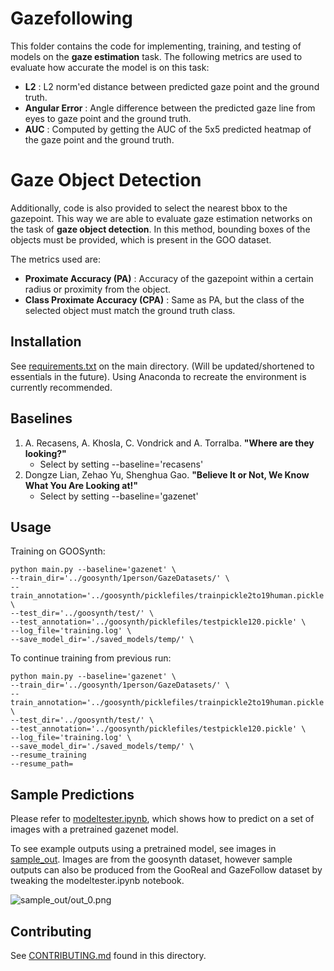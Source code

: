 # Gazefollowing

This folder contains the code for implementing, training, and testing of models on the **gaze estimation** task. The following metrics are used to evaluate how accurate the model is on this task:

- **L2** : L2 norm'ed distance between predicted gaze point and the ground truth.
- **Angular Error** : Angle difference between the predicted gaze line from eyes to gaze point and the ground truth.
- **AUC** : Computed by getting the AUC of the 5x5 predicted heatmap of the gaze point and the ground truth.

# Gaze Object Detection

Additionally, code is also provided to select the nearest bbox to the gazepoint. This way we are able to evaluate gaze estimation networks on the task of **gaze object detection**. In this method, bounding boxes of the objects must be provided, which is present in the GOO dataset.

The metrics used are:

- **Proximate Accuracy (PA)** : Accuracy of the gazepoint within a certain radius or proximity from the object.
- **Class Proximate Accuracy (CPA)** : Same as PA, but the class of the selected object must match the ground truth class.

## Installation 
See [requirements.txt](https://github.com/upeee/GazeOnObjects/blob/master/requirements.txt) on the main directory. (Will be updated/shortened to essentials in the future). Using Anaconda to recreate the environment is currently recommended. 

## Baselines

1. A. Recasens, A. Khosla, C. Vondrick and A. Torralba. **"Where are they looking?"** 
    * Select by setting --baseline='recasens'
2. Dongze Lian, Zehao Yu, Shenghua Gao. **"Believe It or Not, We Know What You Are Looking at!"**
    * Select by setting --baseline='gazenet'
    
## Usage
Training on GOOSynth:
```
python main.py --baseline='gazenet' \
--train_dir='../goosynth/1person/GazeDatasets/' \
--train_annotation='../goosynth/picklefiles/trainpickle2to19human.pickle' \
--test_dir='../goosynth/test/' \
--test_annotation='../goosynth/picklefiles/testpickle120.pickle' \
--log_file='training.log' \
--save_model_dir='./saved_models/temp/' \
```

To continue training from previous run:
```
python main.py --baseline='gazenet' \
--train_dir='../goosynth/1person/GazeDatasets/' \
--train_annotation='../goosynth/picklefiles/trainpickle2to19human.pickle' \
--test_dir='../goosynth/test/' \
--test_annotation='../goosynth/picklefiles/testpickle120.pickle' \
--log_file='training.log' \
--save_model_dir='./saved_models/temp/' \
--resume_training
--resume_path=
```

## Sample Predictions
Please refer to [modeltester.ipynb](https://github.com/upeee/GazeOnObjects/blob/master/gazefollowing/modeltester.ipynb), which shows how to predict on a set of images with a pretrained gazenet model. 

To see example outputs using a pretrained model, see images in [sample_out](https://github.com/upeee/GazeOnObjects/tree/master/gazefollowing/sample_out). Images are from the goosynth dataset, however sample outputs can also be produced from the GooReal and GazeFollow dataset by tweaking the modeltester.ipynb notebook. 

![sample_out/out_0.png](https://github.com/upeee/GazeOnObjects/blob/master/gazefollowing/sample_out/out_0.png)

## Contributing
See [CONTRIBUTING.md](https://github.com/upeee/GazeOnObjects/blob/master/gazefollowing/CONTRIBUTING.md) found in this directory.
